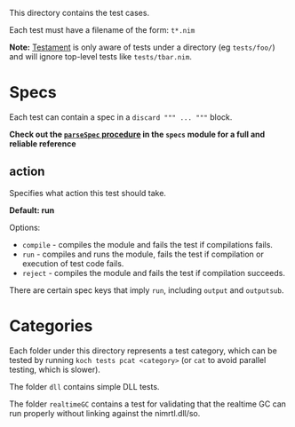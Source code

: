 This directory contains the test cases.

Each test must have a filename of the form: ``t*.nim``

**Note:** [Testament](https://nim-lang.github.io/Nim/testament.html) is only aware of tests under a directory (eg `tests/foo/`) and will ignore
top-level tests like `tests/tbar.nim`.

# Specs

Each test can contain a spec in a ``discard """ ... """`` block.

**Check out the [``parseSpec`` procedure](https://github.com/nim-lang/Nim/blob/devel/testament/specs.nim#L158) in the ``specs`` module for a full and reliable reference**

## action

Specifies what action this test should take.

**Default: run**

Options:

* ``compile`` - compiles the module and fails the test if compilations fails.
* ``run`` - compiles and runs the module, fails the test if compilation or
            execution of test code fails.
* ``reject`` - compiles the module and fails the test if compilation succeeds.

There are certain spec keys that imply ``run``, including ``output`` and
``outputsub``.

# Categories

Each folder under this directory represents a test category, which can be
tested by running `koch tests pcat <category>` (or `cat` to avoid parallel
testing, which is slower).

The folder ``dll`` contains simple DLL tests.

The folder ``realtimeGC`` contains a test for validating that the realtime GC
can run properly without linking against the nimrtl.dll/so.
